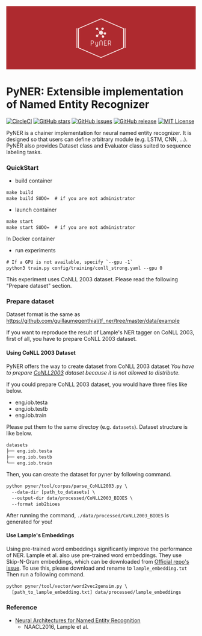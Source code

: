 <div align="center"><img src="./static/image/pyner.png" width="600"/></div>

# PyNER: Extensible implementation of Named Entity Recognizer

[![CircleCI](https://circleci.com/gh/himkt/pyner.svg?style=svg)](https://circleci.com/gh/himkt/pyner)
[![GitHub stars](https://img.shields.io/github/stars/himkt/pyner.svg?maxAge=2592000&colorB=blue)](https://github.com/himkt/pyner/stargazers)
[![GitHub issues](https://img.shields.io/github/issues/himkt/pyner.svg)](https://github.com/himkt/pyner/issues)
[![GitHub release](https://img.shields.io/github/release/himkt/pyner.svg?maxAge=2592000&colorB=red)](https://github.com/himkt/pyner)
[![MIT License](http://img.shields.io/badge/license-MIT-yellow.svg?style=flat)](LICENSE)

PyNER is a chainer implementation for neural named entity recognizer.
It is designed so that users can define arbitrary module (e.g. LSTM, CNN, ...).
PyNER also provides Dataset class and Evaluator class suited to sequence labeling tasks.


### QuickStart

- build container

```
make build
make build SUDO=  # if you are not administrator
```

- launch container

```
make start
make start SUDO=  # if you are not administrator
```

In Docker container

- run experiments

```
# If a GPU is not available, specify `--gpu -1`
python3 train.py config/training/conll_strong.yaml --gpu 0
```

This experiment uses CoNLL 2003 dataset.
Please read the following "Prepare dataset" section.


### Prepare dataset

Dataset format is the same as https://github.com/guillaumegenthial/tf_ner/tree/master/data/example

If you want to reproduce the result of Lample's NER tagger on CoNLL 2003,
first of all, you have to prepare CoNLL 2003 dataset.

#### Using CoNLL 2003 Dataset

PyNER offers the way to create dataset from CoNLL 2003 dataset
*You have to prepare [CoNLL2003] dataset because it is not allowed to distribute.*

If you could prepare CoNLL 2003 dataset, you would have three files like below.

- eng.iob.testa
- eng.iob.testb
- eng.iob.train

Please put them to the same directoy (e.g. `datasets`).
Dataset structure is like below.

```
datasets
├── eng.iob.testa
├── eng.iob.testb
└── eng.iob.train
```

Then, you can create the dataset for pyner by following command.

```
python pyner/tool/corpus/parse_CoNLL2003.py \
  --data-dir [path_to_datasets] \
  --output-dir data/processed/CoNLL2003_BIOES \
  --format iob2bioes
```

After running the command, `./data/processed/CoNLL2003_BIOES` is generated for you!


#### Use Lample's Embeddings

Using pre-trained word embeddings significantly improve the performance of NER.
Lample et al. also use pre-trained word embeddings.
They use Skip-N-Gram embeddings, which can be downloaded from [Official repo's issue].
To use this, please download and rename to `lample_embedding.txt`
Then run a following command.

```
python pyner/tool/vector/word2vec2gensim.py \
  [path_to_lample_embedding.txt] data/processed/lample_embeddings
```


### Reference
- [Neural Architectures for Named Entity Recognition]
  - NAACL2016, Lample et al.


[Neural Architectures for Named Entity Recognition]: https://arxiv.org/abs/1603.01360
[Official repo's issue]: https://github.com/glample/tagger/issues/44
[CoNLL2003]: https://www.clips.uantwerpen.be/conll2003/ner/
